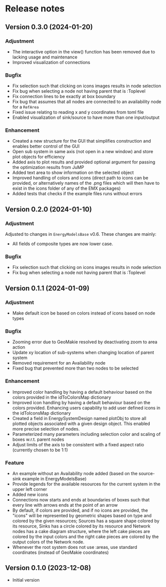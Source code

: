 # Release notes

Version 0.3.0 (2024-01-20)
--------------------------
### Adjustment
* The interactive option in the view() function has been removed due to lacking usage and maintenance
* Improved visualization of connections

### Bugfix
* Fix selection such that clicking on icons images results in node selection
* Fix bug when selecting a node not having parent that is :Toplevel
* Fix connection lines to be exactly at box boundary
* Fix bug that assumes that all nodes are connected to an availability node for a `RefArea`
* Fixed issue relating to reading x and y coordinates from toml file
* Enabled visualization of sink/source to have more than one input/output

### Enhancement
* Created a new structure for the GUI that simplifies construction and enables better control of the GUI
* Open sub system in same axis (not open in a new window) and store plot objects for efficiency
* Added axis to plot results and provided optional argument for passing the optimization results from JuMP
* Added text area to show information on the selected object
* Improved handling of colors and icons (direct path to icons can be provided, or alternatively names of the .png files which will then have to exist in the icons folder of any of the EMX packages)
* Added tests that checks if the example files runs without errors

Version 0.2.0 (2024-01-10)
--------------------------
### Adjustment
Adjusted to changes in `EnergyModelsBase` v0.6.
These changes are mainly:

* All fields of composite types are now lower case.

### Bugfix
* Fix selection such that clicking on icons images results in node selection
* Fix bug when selecting a node not having parent that is :Toplevel


Version 0.1.1 (2024-01-09)
--------------------------
### Adjustment
* Make default icon be based on colors instead of icons based on node types

### Bugfix
* Zooming error due to GeoMakie resolved by deactivating zoom to area action
* Update xy location of sub-systems when changing location of parent system
* Removed requirement for an Availability node
* Fixed bug that prevented more than two nodes to be selected

### Enhancement
* Improved color handling by having a default behaviour based on the colors provided in the idToColorsMap dictionary
* Improved icon handling by having a default behaviour based on the colors provided. Enhancing users capability to add user defined icons in the idToIconsMap dictionary
* Created a field in EnergySystemDesign named plotObj to store all plotted objects associated with a given design object. This enabled more precise selection of nodes.
* Parameterized many parameters including selection color and scaling of boxes w.r.t. parent nodes
* Adjust limits of the axis to be consistent with a fixed aspect ratio (currently chosen to be 1:1)

### Feature
* An example without an Availability node added (based on the source-sink example in EnergyModelsBase)
* Provide legends for the available resources for the current system in the upper left corner
* Added new icons
* Connections now starts and ends at boundaries of boxes such that every line with arrows ends at the point of an arrow
* By default, if colors are provided, and if no icons are provided, the "icons" will be represented by geometric shapes based on type and colored by the given resources; Sources has a square shape colored by its resource, Sinks has a circle colored by its resource and Network nodes has a cake diagram structure, where the left cake pieces are colored by the input colors and the right cake pieces are colored by the output colors of the Network node.
* Whenever the root system does not use :areas, use standard coordinates (instead of GeoMakie coordinates)

Version 0.1.0 (2023-12-08)
--------------------------
* Initial version